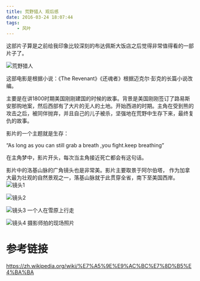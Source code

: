 ```yaml
---
title: 荒野猎人 观后感
date: 2016-03-24 18:07:44
tags:
    - 风叶
---
```


这部片子算是之前给我印象比较深刻的布达佩斯大饭店之后觉得非常值得看的一部片子了。

<!-- more -->

![荒野猎人](http://7xrh75.com1.z0.glb.clouddn.com/%E9%A3%8E%E5%8F%B6_microMsg.1458796590922.jpg-small)

这部电影是根据小说：《The Revenant》《还魂者》根据迈克尔·彭克的长篇小说改编。

主要是在讲1800时期美国刚刚建国的时候的故事。背景是美国刚刚签订了路易斯安那购地案，然后西部有了大片的无人的土地。开始西进的时期。主角在受到熊的攻击之后，被同伴抛弃，并且自己的儿子被杀，坚强地在荒野中生存下来，最终复仇的故事。

影片的一个主题就是生存：

“As long as you can still grab a breath ,you fight.keep breathing”

在主角梦中，影片开头，每次当主角接近死亡都会有这句话。

影片中的洛基山脉的广角镜头也是非常美。影片主要取景于阿尔伯塔， 作为加拿大最为壮观的自然景观之一，落基山脉就于此贯穿全省，南下至美国西岸。
![镜头1](http://7xrh75.com1.z0.glb.clouddn.com/%E9%A3%8E%E5%8F%B6_18042.jpg)

![镜头2](http://7xrh75.com1.z0.glb.clouddn.com/%E9%A3%8E%E5%8F%B6_20918.jpg)

![镜头3](http://7xrh75.com1.z0.glb.clouddn.com/%E9%A3%8E%E5%8F%B6_418.jpg)
一个人在雪原上行走

![镜头4](http://7xrh75.com1.z0.glb.clouddn.com/%E9%A3%8E%E5%8F%B6_link.jpg)
摄影师拍的现场照片


# 参考链接
https://zh.wikipedia.org/wiki/%E7%A5%9E%E9%AC%BC%E7%8D%B5%E4%BA%BA